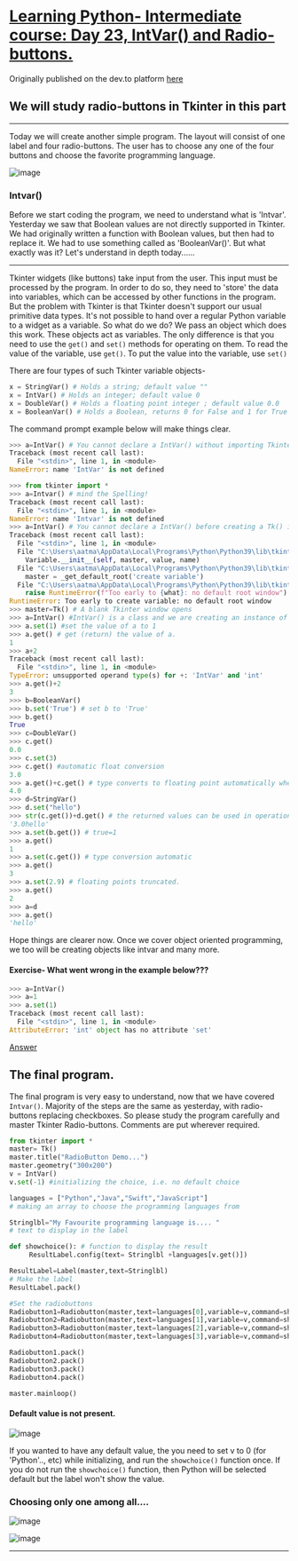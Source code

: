 # [Learning Python- Intermediate course: Day 23, IntVar() and Radio-buttons.](https://dev.to/aatmaj/learning-python-intermediate-course-day-23-intvar-and-radio-buttons-164k)

Originally published on the dev.to platform [here](https://dev.to/aatmaj/learning-python-intermediate-course-day-23-intvar-and-radio-buttons-164k)

We will study radio-buttons in Tkinter in this part
---
____
Today we will create another simple program. The layout will consist of one label and four radio-buttons. The user has to choose any one of the four buttons and choose the favorite programming language.


![image](https://dev-to-uploads.s3.amazonaws.com/uploads/articles/qsj3kipt7kffkea7lm79.png)
 

### Intvar()
Before we start coding the program, we need to understand what is 'Intvar'. Yesterday we saw that Boolean values are not directly supported in Tkinter. We had originally written a function with Boolean values, but then had to replace it. We had to use something called as 'BooleanVar()'. But what exactly was it? Let's understand in depth today......

____
Tkinter widgets (like buttons) take input from the user. This input must be processed by the program. In order to do so, they need to 'store' the data into variables, which can be accessed by other functions in the program. But the problem with Tkinter is that Tkinter doesn't support our usual primitive data types. It's not possible to hand over a regular Python variable to a widget as a variable. So what do we do? We pass an object which does this work. These objects act as variables. The only difference is that you need to use the `get()` and `set()` methods for operating on them. To read the value of the variable, use `get()`. To put the value into the variable, use `set()`

There are four types of such Tkinter variable objects-
```python
x = StringVar() # Holds a string; default value ""
x = IntVar() # Holds an integer; default value 0
x = DoubleVar() # Holds a floating point integer ; default value 0.0
x = BooleanVar() # Holds a Boolean, returns 0 for False and 1 for True
```

The command prompt example below will make things clear.
```python
>>> a=IntVar() # You cannot declare a IntVar() without importing Tkinter
Traceback (most recent call last):
  File "<stdin>", line 1, in <module>
NameError: name 'IntVar' is not defined

>>> from tkinter import *
>>> a=Intvar() # mind the Spelling!
Traceback (most recent call last):
  File "<stdin>", line 1, in <module>
NameError: name 'Intvar' is not defined
>>> a=IntVar() # You cannot declare a IntVar() before creating a Tk() instance.
Traceback (most recent call last):
  File "<stdin>", line 1, in <module>
  File "C:\Users\aatma\AppData\Local\Programs\Python\Python39\lib\tkinter\__init__.py", line 539, in __init__
    Variable.__init__(self, master, value, name)
  File "C:\Users\aatma\AppData\Local\Programs\Python\Python39\lib\tkinter\__init__.py", line 346, in __init__
    master = _get_default_root('create variable')
  File "C:\Users\aatma\AppData\Local\Programs\Python\Python39\lib\tkinter\__init__.py", line 297, in _get_default_root
    raise RuntimeError(f"Too early to {what}: no default root window")
RuntimeError: Too early to create variable: no default root window
>>> master=Tk() # A blank Tkinter window opens 
>>> a=IntVar() #IntVar() is a class and we are creating an instance of the class.
>>> a.set(1) #set the value of a to 1
>>> a.get() # get (return) the value of a.
1
>>> a+2
Traceback (most recent call last):
  File "<stdin>", line 1, in <module>
TypeError: unsupported operand type(s) for +: 'IntVar' and 'int'
>>> a.get()+2
3
>>> b=BooleanVar()
>>> b.set('True') # set b to 'True'
>>> b.get()
True
>>> c=DoubleVar()
>>> c.get()
0.0
>>> c.set(3)
>>> c.get() #automatic float conversion
3.0
>>> a.get()+c.get() # type converts to floating point automatically when float and integer added.
4.0
>>> d=StringVar()
>>> d.set("hello")
>>> str(c.get())+d.get() # the returned values can be used in operations.
'3.0hello'
>>> a.set(b.get()) # true=1
>>> a.get()
1
>>> a.set(c.get()) # type conversion automatic
>>> a.get()
3
>>> a.set(2.9) # floating points truncated.
>>> a.get()
2
>>> a=d
>>> a.get()
'hello'
```
Hope things are clearer now. Once we cover object oriented programming, we too will be creating objects like intvar and many more.
#### Exercise- What went wrong in the example below???
```python
>>> a=IntVar()
>>> a=1
>>> a.set(1)
Traceback (most recent call last):
  File "<stdin>", line 1, in <module>
AttributeError: 'int' object has no attribute 'set'
```

[Answer](https://github.com/Aatmaj-Zephyr/Learning-Python/blob/a70d927e9a9551d32979e7929689b9465f9e12dd/Intermediate/Day%2023/Exercise%20solution/Exercise%201.md)

## The final program.
The final program is very easy to understand, now that we have covered `Intvar()`. Majority of the steps are the same as yesterday, with radio-buttons replacing checkboxes. So please study the program carefully and master Tkinter Radio-buttons. Comments are put wherever required.

```python
from tkinter import *
master= Tk()
master.title("RadioButton Demo...")
master.geometry("300x200")
v = IntVar()
v.set(-1) #initializing the choice, i.e. no default choice

languages = ["Python","Java","Swift","JavaScript"]
# making an array to choose the programming languages from

Stringlbl="My Favourite programming language is.... "
# text to display in the label

def showchoice(): # function to display the result
     ResultLabel.config(text= Stringlbl +languages[v.get()])

ResultLabel=Label(master,text=Stringlbl)
# Make the label                  
ResultLabel.pack()

#Set the radiobuttons
Radiobutton1=Radiobutton(master,text=languages[0],variable=v,command=showchoice, value=0)
Radiobutton2=Radiobutton(master,text=languages[1],variable=v,command=showchoice, value=1)
Radiobutton3=Radiobutton(master,text=languages[2],variable=v,command=showchoice, value=2)
Radiobutton4=Radiobutton(master,text=languages[3],variable=v,command=showchoice, value=3)

Radiobutton1.pack()
Radiobutton2.pack()
Radiobutton3.pack()
Radiobutton4.pack()                

master.mainloop()                  
```
#### Default value is not present.


![image](https://dev-to-uploads.s3.amazonaws.com/uploads/articles/cf3f2l0lvzjmkaatekbt.png)


If you wanted to have any default value, the you need to set v to 0 (for 'Python'.., etc) while initializing, and run the  `showchoice()` function once. If you do not run the `showchoice()` function, then Python will be selected default but the label won't show the value.


### Choosing only one among all....


![image](https://dev-to-uploads.s3.amazonaws.com/uploads/articles/iln9ozktxek2xdfdtjdk.png)


![image](https://dev-to-uploads.s3.amazonaws.com/uploads/articles/dk3id3wppbuzpy6um10w.png)
 
_____
